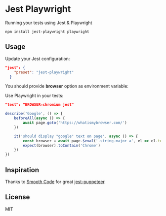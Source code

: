# Jest Playwright

Running your tests using Jest & Playwright

```
npm install jest-playwright playwright
```

## Usage

Update your Jest configuration:

```json
"jest": {
    "preset": "jest-playwright"
  }
```

You should provide **browser** option as environment variable:


Use Playwright in your tests:
```json
"test": "BROWSER=chromium jest"
```


```js
describe('Google', () => {
    beforeAll(async () => {
        await page.goto('https://whatismybrowser.com/')
    })

    it('should display "google" text on page', async () => {
        const browser = await page.$eval('.string-major a', el => el.text);
        expect(browser).toContain('Chrome')
    })
})
```

## Inspiration

Thanks to [Smooth Code](https://github.com/smooth-code) for great [jest-puppeteer](https://github.com/smooth-code/jest-puppeteer).

## License

MIT
